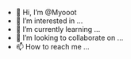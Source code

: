 - 👋 Hi, I’m @Myooot
- 👀 I’m interested in ...
- 🌱 I’m currently learning ...
- 💞️ I’m looking to collaborate on ...
- 📫 How to reach me ...

<!---
Myooot/Myooot is a ✨ special ✨ repository because its `README.md` (this file) appears on your GitHub profile.
You can click the Preview link to take a look at your changes.
--->
